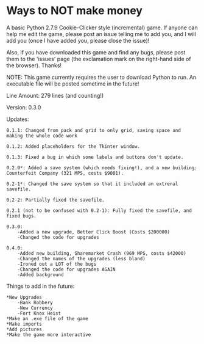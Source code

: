 # Ways to NOT make money
A basic Python 2.7.9 Cookie-Clicker style (incremental) game. If anyone can help me edit the game, please post an issue telling me to add you, and I will add you (once I have added you, please close the issue)!

Also, if you have downloaded this game and find any bugs, please post them to the 'issues' page (the exclamation mark on the right-hand side of the browser). Thanks!

NOTE: This game currently requires the user to download Python to run. An executable file will be posted sometime in the future!

Line Amount: 279 lines (and counting!)

Version: 0.3.0

Updates:
    
    0.1.1: Changed from pack and grid to only grid, saving space and making the whole code work
    
    0.1.2: Added placeholders for the Tkinter window.
    
    0.1.3: Fixed a bug in which some labels and buttons don't update.
    
    0.2.0*: Added a save system (which needs fixing!), and a new building: Counterfeit Company (321 MPS, costs $9001).
    
    0.2-1*: Changed the save system so that it included an extrenal savefile.
    
    0.2-2: Partially fixed the savefile.
    
    0.2.1 (not to be confused with 0.2-1): Fully fixed the savefile, and fixed bugs.
    
    0.3.0:
        -Added a new upgrade, Better Click Boost (Costs $200000)
        -Changed the code for upgrades
    
    0.4.0:
        -Added new building, Sharemarket Crash (969 MPS, costs $42000)
        -Changed the names of the upgrades (less bland)
        -Ironed out a LOT of the bugs
        -Changed the code for upgrades AGAIN
        -Added background

Things to add in the future:

    *New Upgrades
        -Bank Robbery
        -New Currency
        -Fort Knox Heist
    *Make an .exe file of the game
    *Make imports
    *Add pictures
    *Make the game more interactive
